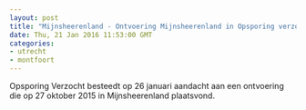 ```yaml
---
layout: post
title: "Mijnsheerenland - Ontvoering Mijnsheerenland in Opsporing verzocht"
date: Thu, 21 Jan 2016 11:53:00 GMT
categories: 
- utrecht 
- montfoort 
---
```


Opsporing Verzocht besteedt op 26 januari aandacht aan een ontvoering die op 27 oktober 2015 in Mijnsheerenland plaatsvond.
